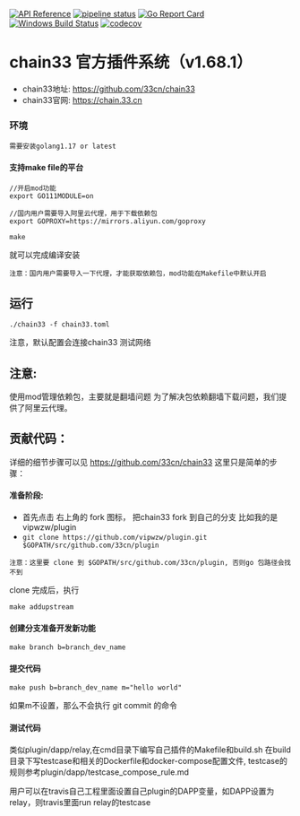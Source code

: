 [![API Reference](
https://camo.githubusercontent.com/915b7be44ada53c290eb157634330494ebe3e30a/68747470733a2f2f676f646f632e6f72672f6769746875622e636f6d2f676f6c616e672f6764646f3f7374617475732e737667
)](https://godoc.org/github.com/33cn/plugin)
[![pipeline status](https://api.travis-ci.org/33cn/plugin.svg?branch=master)](https://travis-ci.org/33cn/plugin/)
[![Go Report Card](https://goreportcard.com/badge/github.com/33cn/plugin?branch=master)](https://goreportcard.com/report/github.com/33cn/plugin)
[![Windows Build Status](https://ci.appveyor.com/api/projects/status/github/33cn/plugin?svg=true&branch=master&passingText=Windows%20-%20OK&failingText=Windows%20-%20failed&pendingText=Windows%20-%20pending)](https://ci.appveyor.com/project/33cn/plugin)
[![codecov](https://codecov.io/gh/33cn/plugin/branch/master/graph/badge.svg)](https://codecov.io/gh/33cn/plugin)

# chain33 官方插件系统（v1.68.1）

* chain33地址: https://github.com/33cn/chain33
* chain33官网: https://chain.33.cn

### 环境


```
需要安装golang1.17 or latest

```

#### 支持make file的平台

```
//开启mod功能
export GO111MODULE=on

//国内用户需要导入阿里云代理，用于下载依赖包
export GOPROXY=https://mirrors.aliyun.com/goproxy

make
```
就可以完成编译安装

```
注意：国内用户需要导入一下代理，才能获取依赖包，mod功能在Makefile中默认开启
```

## 运行

```
./chain33 -f chain33.toml
```
注意，默认配置会连接chain33 测试网络

## 注意:

使用mod管理依赖包，主要就是翻墙问题
为了解决包依赖翻墙下载问题，我们提供了阿里云代理。


## 贡献代码：

详细的细节步骤可以见 https://github.com/33cn/chain33
这里只是简单的步骤：

#### 准备阶段:

* 首先点击 右上角的 fork 图标， 把chain33 fork 到自己的分支 比如我的是 vipwzw/plugin
* `git clone https://github.com/vipwzw/plugin.git $GOPATH/src/github.com/33cn/plugin`

```
注意：这里要 clone 到 $GOPATH/src/github.com/33cn/plugin, 否则go 包路径会找不到
```

clone 完成后，执行
```
make addupstream
```

#### 创建分支准备开发新功能

```
make branch b=branch_dev_name
```
#### 提交代码

```
make push b=branch_dev_name m="hello world"
```
如果m不设置，那么不会执行 git commit 的命令

#### 测试代码
类似plugin/dapp/relay,在cmd目录下编写自己插件的Makefile和build.sh
在build目录下写testcase和相关的Dockerfile和docker-compose配置文件,
testcase的规则参考plugin/dapp/testcase_compose_rule.md

用户可以在travis自己工程里面设置自己plugin的DAPP变量，如DAPP设置为relay，则travis里面run relay的testcase
